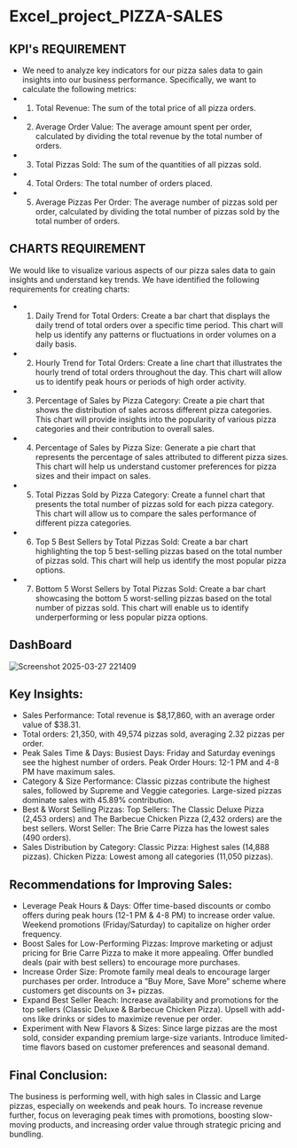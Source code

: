 # Excel_project_PIZZA-SALES
## KPI's REQUIREMENT
- We need to analyze key indicators for our pizza sales data to gain insights into our business performance. Specifically, we want to calculate the following metrics:
- 1. Total Revenue: The sum of the total price of all pizza orders.
- 2. Average Order Value: The average amount spent per order, calculated by dividing the total revenue by the total number of orders.
- 3. Total Pizzas Sold: The sum of the quantities of all pizzas sold.
- 4. Total Orders: The total number of orders placed.
- 5. Average Pizzas Per Order: The average number of pizzas sold per order, calculated by dividing the total number of pizzas sold by the total number of orders.
## CHARTS REQUIREMENT
We would like to visualize various aspects of our pizza sales data to gain insights and understand key trends. We have identified the following requirements for creating charts:
- 1. Daily Trend for Total Orders:
Create a bar chart that displays the daily trend of total orders over a specific time period. This chart will help us identify any patterns or fluctuations in order volumes on a daily basis.
- 2. Hourly Trend for Total Orders:
Create a line chart that illustrates the hourly trend of total orders throughout the day. This chart will allow us to identify peak hours or periods of high order activity.
- 3. Percentage of Sales by Pizza Category:
Create a pie chart that shows the distribution of sales across different pizza categories. This chart will provide insights into the popularity of various pizza categories and their contribution to overall sales.
- 4. Percentage of Sales by Pizza Size:
Generate a pie chart that represents the percentage of sales attributed to different pizza sizes. This chart will help us understand customer preferences for pizza sizes and their impact on sales.
- 5. Total Pizzas Sold by Pizza Category:
Create a funnel chart that presents the total number of pizzas sold for each pizza category. This chart will allow us to compare the sales performance of different pizza categories.
- 6. Top 5 Best Sellers by Total Pizzas Sold:
Create a bar chart highlighting the top 5 best-selling pizzas based on the total number of pizzas sold. This chart will help us identify the most popular pizza options.
- 7. Bottom 5 Worst Sellers by Total Pizzas Sold:
Create a bar chart showcasing the bottom 5 worst-selling pizzas based on the total number of pizzas sold. This chart will enable us to identify underperforming or less popular pizza options.

## DashBoard
![Screenshot 2025-03-27 221409](https://github.com/user-attachments/assets/a7df7743-9f4d-4a97-aabf-6ee12e673d13)


## Key Insights:
- Sales Performance:
Total revenue is $8,17,860, with an average order value of $38.31.
- Total orders: 21,350, with 49,574 pizzas sold, averaging 2.32 pizzas per order.
- Peak Sales Time & Days:
Busiest Days: Friday and Saturday evenings see the highest number of orders.
Peak Order Hours: 12-1 PM and 4-8 PM have maximum sales.
- Category & Size Performance:
Classic pizzas contribute the highest sales, followed by Supreme and Veggie categories.
Large-sized pizzas dominate sales with 45.89% contribution.
- Best & Worst Selling Pizzas:
Top Sellers:
The Classic Deluxe Pizza (2,453 orders) and The Barbecue Chicken Pizza (2,432 orders) are the best sellers.
Worst Seller:
The Brie Carre Pizza has the lowest sales (490 orders).
- Sales Distribution by Category:
Classic Pizza: Highest sales (14,888 pizzas).
Chicken Pizza: Lowest among all categories (11,050 pizzas).
## Recommendations for Improving Sales:
- Leverage Peak Hours & Days:
Offer time-based discounts or combo offers during peak hours (12-1 PM & 4-8 PM) to increase order value.
Weekend promotions (Friday/Saturday) to capitalize on higher order frequency.
- Boost Sales for Low-Performing Pizzas:
Improve marketing or adjust pricing for Brie Carre Pizza to make it more appealing.
Offer bundled deals (pair with best sellers) to encourage more purchases.
- Increase Order Size:
Promote family meal deals to encourage larger purchases per order.
Introduce a “Buy More, Save More” scheme where customers get discounts on 3+ pizzas.
- Expand Best Seller Reach:
Increase availability and promotions for the top sellers (Classic Deluxe & Barbecue Chicken Pizza).
Upsell with add-ons like drinks or sides to maximize revenue per order.
- Experiment with New Flavors & Sizes:
Since large pizzas are the most sold, consider expanding premium large-size variants.
Introduce limited-time flavors based on customer preferences and seasonal demand.
## Final Conclusion:
The business is performing well, with high sales in Classic and Large pizzas, especially on weekends and peak hours. To increase revenue further, focus on leveraging peak times with promotions, boosting slow-moving products, and increasing order value through strategic pricing and bundling.
